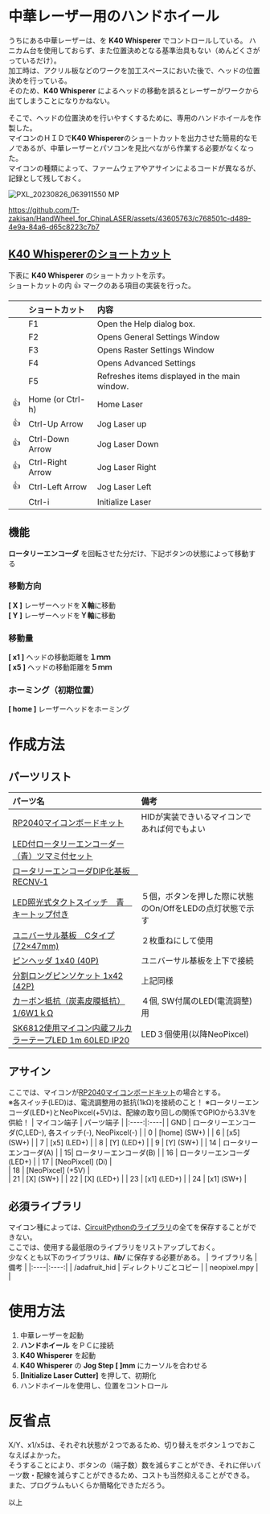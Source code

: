 # 中華レーザー用のハンドホイール
うちにある中華レーザーは、を **K40 Whisperer** でコントロールしている。
ハニカム台を使用しておらず、また位置決めとなる基準治具もない（めんどくさがっているだけ）。　  
加工時は、アクリル板などのワークを加工スペースにおいた後で、ヘッドの位置決めを行っている。  
そのため、**K40 Whisperer** によるヘッドの移動を誤るとレーザーがワークから出てしまうことになりかねない。  

そこで、ヘッドの位置決めを行いやすくするために、専用のハンドホイールを作製した。  
マイコンのＨＩＤで**K40 Whisperer**のショートカットを出力させた簡易的なモノであるが、中華レーザーとパソコンを見比べながら作業する必要がなくなった。  
マイコンの種類によって、ファームウェアやアサインによるコードが異なるが、記録として残しておく。


![PXL_20230826_063911550 MP](https://github.com/T-zakisan/HandWheel_for_ChinaLASER/assets/43605763/92c29b83-22fd-4e66-bf86-c619ee27af6b)


https://github.com/T-zakisan/HandWheel_for_ChinaLASER/assets/43605763/c768501c-d489-4e9a-84a6-d65c8223c7b7


## [K40 Whispererのショートカット](https://www.scorchworks.com/K40whisperer/k40w_manual.html#keyboard)
下表に **K40 Whisperer** のショートカットを示す。  
ショートカットの内 :+1: マークのある項目の実装を行った。

| | ショートカット | 内容 |
|----|:----|:----| 
| | F1 | Open the Help dialog box. |
| | F2 | Opens General Settings Window |
| | F3 | Opens Raster Settings Window |
| | F4 | Opens Advanced Settings |
| | F5 | Refreshes items displayed in the main window. |
| :+1: | Home (or Ctrl-h) | Home Laser |
| :+1: | Ctrl-Up Arrow | Jog Laser up |
| :+1: | Ctrl-Down Arrow | Jog Laser Down |
| :+1: | Ctrl-Right Arrow | Jog Laser Right |
| :+1: | Ctrl-Left Arrow | Jog Laser Left |
| | Ctrl-i | Initialize Laser |



## 機能 
**ロータリーエンコーダ** を回転させた分だけ、下記ボタンの状態によって移動する

### 移動方向
**[ X ]**	レーザーヘッドを**Ｘ軸**に移動  
**[ Y ]** レーザーヘッドを**Ｙ軸**に移動  

### 移動量
**[ x1 ]** ヘッドの移動距離を**１ｍｍ**  
**[ x5 ]** ヘッドの移動距離を**５ｍｍ**  

### ホーミング（初期位置）
**[ home ]** レーザーヘッドをホーミング  


# 作成方法
## パーツリスト
| パーツ名 | 備考 |
|:----|:----|
| [RP2040マイコンボードキット](https://akizukidenshi.com/catalog/g/gK-17542/) | HIDが実装できいるマイコンであれば何でもよい |
| [LED付ロータリーエンコーダー（青）ツマミ付セット](https://akizukidenshi.com/catalog/g/gP-05768/) ||
| [ロータリーエンコーダDIP化基板　RECNV‐1](https://akizukidenshi.com/catalog/g/gP-07239/) ||
| [LED照光式タクトスイッチ　青　キートップ付き](https://akizukidenshi.com/catalog/g/gP-13871/) | ５個，ボタンを押した際に状態のOn/OffをLEDの点灯状態で示す |
| [ユニバーサル基板　Cタイプ(72×47mm)](https://akizukidenshi.com/catalog/g/gP-09747/) | ２枚重ねにして使用 |
| [ピンヘッダ 1x40 (40P)](https://akizukidenshi.com/catalog/g/gC-00167/) | ユニバーサル基板を上下で接続 |
| [分割ロングピンソケット 1x42 (42P)](https://akizukidenshi.com/catalog/g/gC-05779/) | 上記同様 |
| [カーボン抵抗（炭素皮膜抵抗） 1/6W1ｋΩ](https://akizukidenshi.com/catalog/g/gR-16102/) | ４個, SW付属のLED(電流調整)用 |
| [SK6812使用マイコン内蔵フルカラーテープLED 1m 60LED IP20](https://akizukidenshi.com/catalog/g/gM-12982/) | LED３個使用(以降NeoPixcel)|


## アサイン
ここでは、マイコンが[RP2040マイコンボードキット](https://akizukidenshi.com/catalog/g/gK-17542/)の場合とする。  
※各スイッチ(LED)は、電流調整用の抵抗(1kΩ)を接続のこと！
※ロータリーエンコーダ(LED+)とNeoPixcel(+5V)は、配線の取り回しの関係でGPIOから3.3Vを供給！
| マイコン端子 | パーツ端子 |
|:----:|:----|
| GND | ロータリーエンコーダ(C,LED-), 各スイッチ(-), NeoPixcel(-) |
| 0 | [home] \(SW+\) |
| 6 | [x5] \(SW+\) |
| 7 | [x5] \(LED+\) |
| 8 | [Y] \(LED+\) |
| 9 | [Y] \(SW+\) |
| 14 | ロータリーエンコーダ(A) |
| 15| ロータリーエンコーダ(B) |
| 16 | ロータリーエンコーダ(LED+) |
| 17 | [NeoPixcel] \(Di\) |\
| 18 | [NeoPixcel] \(+5V\) |\
| 21 | [X] \(SW+\) |
| 22 | [X] \(LED+\) |
| 23 | [x1] \(LED+\) |
| 24 | [x1] \(SW+\) |



## 必須ライブラリ
マイコン種によっては、[CircuitPythonのライブラリ](https://circuitpython.org/libraries)の全てを保存することができない。   
ここでは、使用する最低限のライブラリをリストアップしておく。  
少なくとも以下のライブラリは、***lib/*** に保存する必要がある。
| ライブラリ名 | 備考 |
|:----|:----:|
| /adafruit_hid | ディレクトリごとコピー |
| neopixel.mpy |  |


# 使用方法
1. 中華レーザーを起動
2. **ハンドホイール** をＰＣに接続
3. **K40 Whisperer** を起動
4. **K40 Whisperer** の **Jog Step [ ]mm** にカーソルを合わせる
5. **[Initialize Laser Cutter]** を押して、初期化
6. ハンドホイールを使用し、位置をコントロール


# 反省点
X/Y、x1/x5は、それぞれ状態が２つであるため、切り替えをボタン１つでおこなえばよかった。  
そうすることにより、ボタンの（端子数）数を減らすことができ、それに伴いパーツ数・配線を減らすことができるため、コストも当然抑えることができる。  
また、プログラムもいくらか簡略化できただろう。


以上




      

